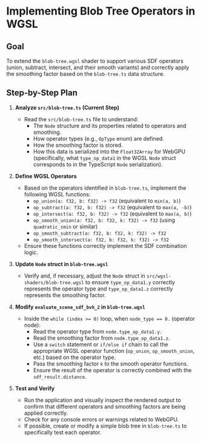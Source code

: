 # Implementing Blob Tree Operators in WGSL

## Goal
To extend the `blob-tree.wgsl` shader to support various SDF operators (union, subtract, intersect, and their smooth variants) and correctly apply the smoothing factor based on the `blob-tree.ts` data structure.

## Step-by-Step Plan

1.  **Analyze `src/blob-tree.ts` (Current Step)**
    *   Read the `src/blob-tree.ts` file to understand:
        *   The `Node` structure and its properties related to operators and smoothing.
        *   How operator types (e.g., `OpType` enum) are defined.
        *   How the smoothing factor is stored.
        *   How this data is serialized into the `Float32Array` for WebGPU (specifically, what `type_op_data1` in the WGSL `Node` struct corresponds to in the TypeScript `Node` serialization).

2.  **Define WGSL Operators**
    *   Based on the operators identified in `blob-tree.ts`, implement the following WGSL functions:
        *   `op_union(a: f32, b: f32) -> f32` (equivalent to `min(a, b)`)
        *   `op_subtract(a: f32, b: f32) -> f32` (equivalent to `max(a, -b)`)
        *   `op_intersect(a: f32, b: f32) -> f32` (equivalent to `max(a, b)`)
        *   `op_smooth_union(a: f32, b: f32, k: f32) -> f32` (using `quadratic_smin` or similar)
        *   `op_smooth_subtract(a: f32, b: f32, k: f32) -> f32`
        *   `op_smooth_intersect(a: f32, b: f32, k: f32) -> f32`
    *   Ensure these functions correctly implement the SDF combination logic.

3.  **Update `Node` struct in `blob-tree.wgsl`**
    *   Verify and, if necessary, adjust the `Node` struct in `src/wgsl-shaders/blob-tree.wgsl` to ensure `type_op_data1.y` correctly represents the operator type and `type_op_data1.z` correctly represents the smoothing factor.

4.  **Modify `evaluate_scene_sdf_bvh_2` in `blob-tree.wgsl`**
    *   Inside the `while (index >= 0)` loop, when `node_type == 0.` (operator node):
        *   Read the operator type from `node.type_op_data1.y`.
        *   Read the smoothing factor from `node.type_op_data1.z`.
        *   Use a `switch` statement or `if/else if` chain to call the appropriate WGSL operator function (`op_union`, `op_smooth_union`, etc.) based on the operator type.
        *   Pass the smoothing factor `k` to the smooth operator functions.
        *   Ensure the result of the operator is correctly combined with the `sdf_result.distance`.

5.  **Test and Verify**
    *   Run the application and visually inspect the rendered output to confirm that different operators and smoothing factors are being applied correctly.
    *   Check for any console errors or warnings related to WebGPU.
    *   If possible, create or modify a simple blob tree in `blob-tree.ts` to specifically test each operator.
